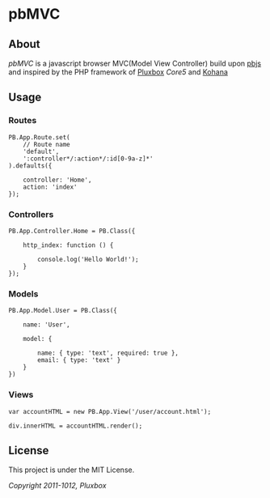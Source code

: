 pbMVC
=====

About
-----

*pbMVC* is a javascript browser MVC(Model View Controller) build upon [pbjs](https://github.com/Saartje87/pbjs) and inspired by the PHP framework of [Pluxbox](http://www.pluxbox.com) *Core5* and [Kohana](http://kohanaframework.org/)


Usage
-----

### Routes

	PB.App.Route.set(
		// Route name
		'default',
		':controller*/:action*/:id[0-9a-z]*'
	).defaults({

		controller: 'Home',
		action: 'index'
	});

### Controllers

	PB.App.Controller.Home = PB.Class({
		
		http_index: function () {
			
			console.log('Hello World!');
		}
	});

### Models

	PB.App.Model.User = PB.Class({
		
		name: 'User',
		
		model: {
			
			name: { type: 'text', required: true },
			email: { type: 'text' }
		}
	})


### Views
	
	var accountHTML = new PB.App.View('/user/account.html');
	
	div.innerHTML = accountHTML.render();


License
-------
This project is under the MIT License.

*Copyright 2011-1012, Pluxbox*